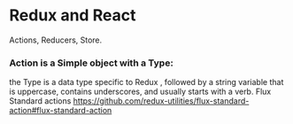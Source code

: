 # Redux and React
Actions, Reducers, Store.

### Action is a Simple object with a Type:
the Type is a data type specific to Redux , followed by a string variable that is uppercase, contains underscores, and usually starts with a verb.
Flux Standard actions https://github.com/redux-utilities/flux-standard-action#flux-standard-action 
